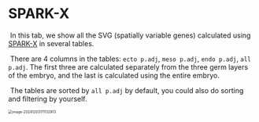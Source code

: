 # SPARK-X

​	In this tab, we show all the SVG (spatially variable genes) calculated using [SPARK-X](https://genomebiology.biomedcentral.com/articles/10.1186/s13059-021-02404-0) in several tables.

​	There are 4 columns in the tables: `ecto p.adj`, `meso p.adj`, `endo p.adj`, `all p.adj`. The first three are calculated separately from the three germ layers of the embryo, and the last is calculated using the entire embryo. 

​	The tables are sorted by `all p.adj` by default, you could also do sorting and filtering by yourself.

<img src="https://pic-md-1259550128.cos.ap-nanjing.myqcloud.com/image-20241203171132913.png" alt="image-20241203171132913" style="zoom:50%;" />